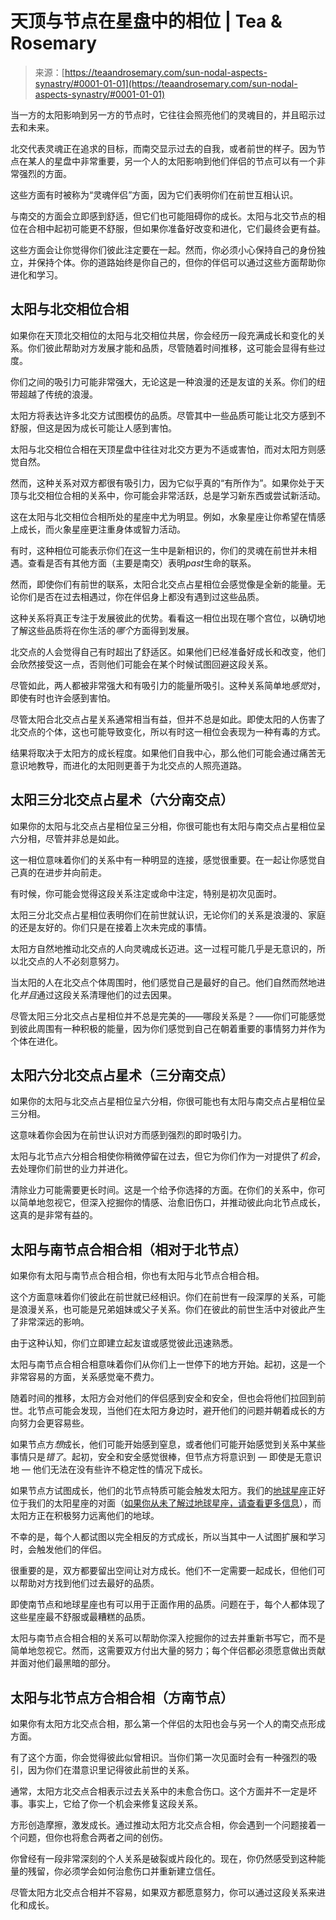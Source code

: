 <!--yml

category: 未分类

date: 2024-06-12 18:22:18

-->

# 天顶与节点在星盘中的相位 | Tea & Rosemary

> 来源：[https://teaandrosemary.com/sun-nodal-aspects-synastry/#0001-01-01](https://teaandrosemary.com/sun-nodal-aspects-synastry/#0001-01-01)

当一方的太阳影响到另一方的节点时，它往往会照亮他们的灵魂目的，并且昭示过去和未来。

北交代表灵魂正在追求的目标，而南交显示过去的自我，或者前世的样子。因为节点在某人的星盘中非常重要，另一个人的太阳影响到他们伴侣的节点可以有一个非常强烈的方面。

这些方面有时被称为“灵魂伴侣”方面，因为它们表明你们在前世互相认识。

与南交的方面会立即感到舒适，但它们也可能阻碍你的成长。太阳与北交节点的相位在合相中起初可能更不舒服，但如果你准备好改变和进化，它们最终会更有益。

这些方面会让你觉得你们彼此注定要在一起。然而，你必须小心保持自己的身份独立，并保持个体。你的道路始终是你自己的，但你的伴侣可以通过这些方面帮助你进化和学习。

## 太阳与北交相位合相

如果你在天顶北交相位的太阳与北交相位共居，你会经历一段充满成长和变化的关系。你们彼此帮助对方发展才能和品质，尽管随着时间推移，这可能会显得有些过度。

你们之间的吸引力可能非常强大，无论这是一种浪漫的还是友谊的关系。你们的纽带超越了传统的浪漫。

太阳方将表达许多北交方试图模仿的品质。尽管其中一些品质可能让北交方感到不舒服，但这是因为成长可能让人感到害怕。

太阳与北交相位合相在天顶星盘中往往对北交方更为不适或害怕，而对太阳方则感觉自然。

然而，这种关系对双方都很有吸引力，因为它似乎真的“有所作为”。如果你处于天顶与北交相位合相的关系中，你可能会非常活跃，总是学习新东西或尝试新活动。

这在太阳与北交相位合相所处的星座中尤为明显。例如，水象星座让你希望在情感上成长，而火象星座更注重身体或智力活动。

有时，这种相位可能表示你们在这一生中是新相识的，你们的灵魂在前世并未相遇。查看是否有其他方面（主要是南交）表明*past*生命的联系。

然而，即使你们有前世的联系，太阳合北交点占星相位会感觉像是全新的能量。无论你们是否在过去相遇过，你在伴侣身上都没有遇到过这些品质。

这种关系将真正专注于发展彼此的优势。看看这一相位出现在哪个宫位，以确切地了解这些品质将在你生活的*哪个*方面得到发展。

北交点的人会觉得自己有时超出了舒适区。如果他们已经准备好成长和改变，他们会欣然接受这一点，否则他们可能会在某个时候试图回避这段关系。

尽管如此，两人都被非常强大和有吸引力的能量所吸引。这种关系简单地*感觉*对，即使有时也许会感到害怕。

尽管太阳合北交点占星关系通常相当有益，但并不总是如此。即使太阳的人伤害了北交点的个体，这也可能导致变化，所以有时这一相位会表现为一种有毒的方式。

结果将取决于太阳方的成长程度。如果他们自我中心，那么他们可能会通过痛苦无意识地教导，而进化的太阳则更善于为北交点的人照亮道路。

## 太阳三分北交点占星术（六分南交点）

如果你的太阳与北交点占星相位呈三分相，你很可能也有太阳与南交点占星相位呈六分相，尽管并非总是如此。

这一相位意味着你们的关系中有一种明显的连接，感觉很重要。在一起让你感觉自己真的在进步并向前走。

有时候，你可能会觉得这段关系注定或命中注定，特别是初次见面时。

太阳三分北交点占星相位表明你们在前世就认识，无论你们的关系是浪漫的、家庭的还是友好的。你们只是在接着上次未完成的事情。

太阳方自然地推动北交点的人向灵魂成长迈进。这一过程可能几乎是无意识的，所以北交点的人不必刻意努力。

当太阳的人在北交点个体周围时，他们感觉自己是最好的自己。他们自然而然地进化*并且*通过这段关系清理他们的过去因果。

尽管太阳三分北交点占星相位并不总是完美的——哪段关系是？——你们可能感觉到彼此周围有一种积极的能量，因为你们感觉到自己在朝着重要的事情努力并作为个体在进化。

## 太阳六分北交点占星术（三分南交点）

如果你的太阳与北交点占星相位呈六分相，你很可能也有太阳与南交点占星相位呈三分相。

这意味着你会因为在前世认识对方而感到强烈的即时吸引力。

太阳与北节点六分相合相使你稍微停留在过去，但它为你们作为一对提供了*机会*，去处理你们前世的业力并进化。

清除业力可能需要更长时间。这是一个给予你选择的方面。在你们的关系中，你可以简单地忽视它，但深入挖掘你的情感、治愈旧伤口，并推动彼此向北节点成长，这真的是非常有益的。

## 太阳与南节点合相合相（相对于北节点）

如果你有太阳与南节点合相合相，你也有太阳与北节点合相合相。

这个方面意味着你们彼此在前世就已经相识。你们在前世有一段深厚的关系，可能是浪漫关系，也可能是兄弟姐妹或父子关系。你们在彼此的前世生活中对彼此产生了非常深远的影响。

由于这种认知，你们立即建立起友谊或感觉彼此迅速熟悉。

太阳与南节点合相合相意味着你们从你们上一世停下的地方开始。起初，这是一个非常容易的方面，关系感觉毫不费力。

随着时间的推移，太阳方会对他们的伴侣感到安全和安全，但也会将他们拉回到前世。北节点可能会发现，当他们在太阳方身边时，避开他们的问题并朝着成长的方向努力会更容易些。

如果节点方*想*成长，他们可能开始感到窒息，或者他们可能开始感觉到关系中某些事情只是*错了*。起初，安全和安全感觉很棒，但节点方将意识到 — 即使是无意识地 — 他们无法在没有些许不稳定性的情况下成长。

如果节点方试图成长，他们的北节点特质可能会触发太阳方。我们的[地球星座](https://teaandrosemary.com/earth-sign-astrology-earth-signs/)正好位于我们的太阳星座的对面（[如果你从未了解过地球星座，请查看更多信息](https://teaandrosemary.com/earth-sign-astrology-earth-signs/)），而太阳方正在积极努力远离他们的地球。

不幸的是，每个人都试图以完全相反的方式成长，所以当其中一人试图扩展和学习时，会触发他们的伴侣。

很重要的是，双方都要留出空间让对方成长。他们不一定需要一起成长，但他们可以帮助对方找到他们过去最好的品质。

即使南节点和地球星座也有可以用于正面作用的品质。问题在于，每个人都体现了这些星座最不舒服或最糟糕的品质。

太阳与南节点合相合相的关系可以帮助你深入挖掘你的过去并重新书写它，而不是简单地忽视它。然而，这需要双方付出大量的努力；每个伴侣都必须愿意做出贡献并面对他们最黑暗的部分。

## 太阳与北节点方合相合相（方南节点）

如果你有太阳方北交点合相，那么第一个伴侣的太阳也会与另一个人的南交点形成方面。

有了这个方面，你会觉得彼此似曾相识。当你们第一次见面时会有一种强烈的吸引，因为你们在潜意识里记得彼此前世的关系。

通常，太阳方北交点合相表示过去关系中的未愈合伤口。这个方面并不一定是坏事。事实上，它给了你一个机会来修复这段关系。

方形创造摩擦，激发成长。通过推动太阳方北交点合相，你会遇到一个问题接着一个问题，但你也将愈合两者之间的创伤。

你曾经有一段非常深刻的个人关系是破裂或片段化的。现在，你仍然感受到这种能量的残留，你必须学会如何治愈伤口并重新建立信任。

尽管太阳方北交点合相并不容易，如果双方都愿意努力，你可以通过这段关系来进化和成长。
